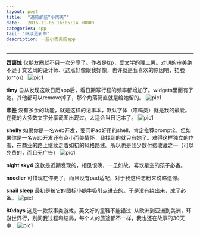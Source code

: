 ```yaml
---
layout: post
title:  "遇见那些“小而美”"
date:   2016-11-05 16:05:14 +0000
categories: app
tail: "继续更新中"
description: 一些小而美的app
---
```

---
**西窗烛**
仅朋友圈就不只一次分享了。作者是lzp，爱文学的理工男。对UI的审美绝不逊于文艺风的设计师.（这点好像跟我好像，也许就是我喜欢的原因吧，捂脸(o^^o)）
![pic1](http://7xof48.com1.z0.glb.clouddn.com/peitu/img_0815.png)

**timy**
自从发现这款日历app后，看日期写行程的频率都增加了。widgets里面有了她，其他都可以remove掉了，那个角落简直就是给她留的。
![pic1](http://7xof48.com1.z0.glb.clouddn.com/peitu/img_0822.png)

**素签**
没有多余的功能，就是这样的记事本，默认字体（喵呜类）就是我的最爱。在我的大多数文字分享截图出现过，太适合当日记本了。
![pic1](http://7xof48.com1.z0.glb.clouddn.com/peitu/img_0821.png)

**shelly**
如果你是一名web开发，要问iPad好用的shell，肯定推荐prompt2。但如果你是一名web开发还有点小而美情怀，我找到的就只有她了。难得这样独立的作者，在商业的路上继续走着如初的风格路线。所以也是我少数付费收藏之一（可以免费的，而且无广告）
![pic1](http://7xof48.com1.z0.glb.clouddn.com/peitu/img_0820.png)

**night sky4**
这款是近期发现的，相见恨晚，一见如故，喜欢星空的孩子必备。

**noodler**
可惜现在停更了，而且没有pad适配，对于我这种忠粉来说略遗憾。

**snail sleep**
最初是被它的图标小蜗牛吸引点进去的。于是没有绕出来，成了必备。
![pic1](http://7xof48.com1.z0.glb.clouddn.com/peitu/img_0823.png)

**80days**
这是一款叙事类游戏，英文好的童鞋不能错过. 从欧洲到亚洲到美洲，环游世界行，别问我过程和结局，每个人的旅途都不一样，我也还在故事的30天中…
![pic1](http://7xof48.com1.z0.glb.clouddn.com/peitu/img_0769.png)
